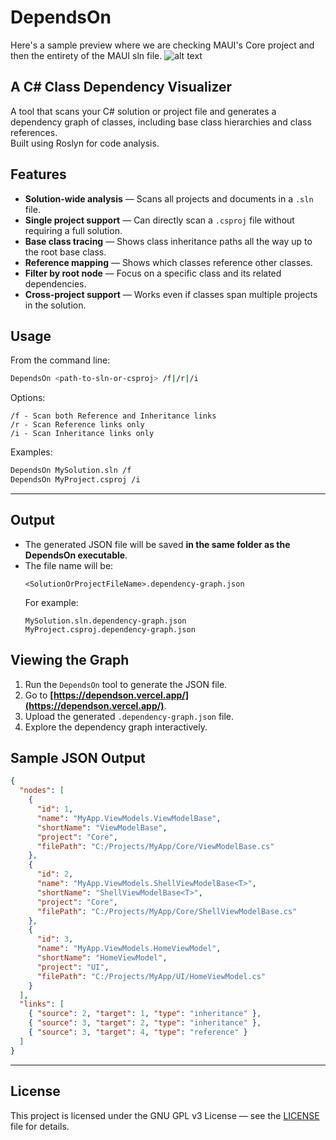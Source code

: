 # DependsOn
Here's a sample preview where we are checking MAUI's Core project and then the entirety of the MAUI sln file. 
![alt text](https://github.com/jaysonragasa/DependsOn/blob/main/preview.gif?raw=true)  


## A C# Class Dependency Visualizer

A tool that scans your C# solution or project file and generates a dependency graph of classes, including base class hierarchies and class references.  
Built using Roslyn for code analysis.

## Features

- **Solution-wide analysis** — Scans all projects and documents in a `.sln` file.
- **Single project support** — Can directly scan a `.csproj` file without requiring a full solution.
- **Base class tracing** — Shows class inheritance paths all the way up to the root base class.
- **Reference mapping** — Shows which classes reference other classes.
- **Filter by root node** — Focus on a specific class and its related dependencies.
- **Cross-project support** — Works even if classes span multiple projects in the solution.

## Usage

From the command line:

```bash
DependsOn <path-to-sln-or-csproj> /f|/r|/i
```

Options:
```
/f - Scan both Reference and Inheritance links
/r - Scan Reference links only
/i - Scan Inheritance links only
```

Examples:
```bash
DependsOn MySolution.sln /f
DependsOn MyProject.csproj /i
```

---

## Output

- The generated JSON file will be saved **in the same folder as the DependsOn executable**.  
- The file name will be:
  ```
  <SolutionOrProjectFileName>.dependency-graph.json
  ```
  For example:
  ```
  MySolution.sln.dependency-graph.json
  MyProject.csproj.dependency-graph.json
  ```

## Viewing the Graph

1. Run the `DependsOn` tool to generate the JSON file.
2. Go to **[https://dependson.vercel.app/](https://dependson.vercel.app/)**.
3. Upload the generated `.dependency-graph.json` file.
4. Explore the dependency graph interactively.

## Sample JSON Output

```json
{
  "nodes": [
    {
      "id": 1,
      "name": "MyApp.ViewModels.ViewModelBase",
      "shortName": "ViewModelBase",
      "project": "Core",
      "filePath": "C:/Projects/MyApp/Core/ViewModelBase.cs"
    },
    {
      "id": 2,
      "name": "MyApp.ViewModels.ShellViewModelBase<T>",
      "shortName": "ShellViewModelBase<T>",
      "project": "Core",
      "filePath": "C:/Projects/MyApp/Core/ShellViewModelBase.cs"
    },
    {
      "id": 3,
      "name": "MyApp.ViewModels.HomeViewModel",
      "shortName": "HomeViewModel",
      "project": "UI",
      "filePath": "C:/Projects/MyApp/UI/HomeViewModel.cs"
    }
  ],
  "links": [
    { "source": 2, "target": 1, "type": "inheritance" },
    { "source": 3, "target": 2, "type": "inheritance" },
    { "source": 3, "target": 4, "type": "reference" }
  ]
}
```

---

## License

This project is licensed under the GNU GPL v3 License — see the [LICENSE](LICENSE) file for details.

